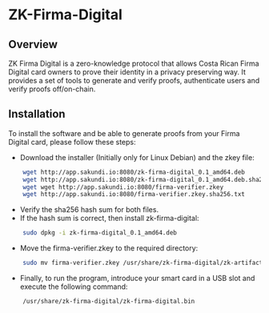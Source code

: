 # ZK-Firma-Digital

## Overview

ZK Firma Digital is a zero-knowledge protocol that allows Costa Rican Firma Digital card 
owners to prove their identity in a privacy preserving way. It provides a set of tools
to generate and verify proofs, authenticate users and verify proofs off/on-chain.

## Installation

To install the software and be able to generate proofs from your Firma Digital card, please follow these steps:
* Download the installer (Initially only for Linux Debian) and the zkey file:
```bash
    wget http://app.sakundi.io:8080/zk-firma-digital_0.1_amd64.deb
    wget http://app.sakundi.io:8080/zk-firma-digital_0.1_amd64.deb.sha256.txt
    wget wget http://app.sakundi.io:8080/firma-verifier.zkey
    wget http://app.sakundi.io:8080/firma-verifier.zkey.sha256.txt
```
* Verify the sha256 hash sum for both files.
* If the hash sum is correct, then install zk-firma-digital:
```bash
    sudo dpkg -i zk-firma-digital_0.1_amd64.deb
```
* Move the firma-verifier.zkey to the required directory:
```bash
    sudo mv firma-verifier.zkey /usr/share/zk-firma-digital/zk-artifacts/
```
* Finally, to run the program, introduce your smart card in a USB slot and execute the following command:

```bash
    /usr/share/zk-firma-digital/zk-firma-digital.bin
```
